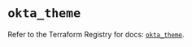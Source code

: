 # `okta_theme`

Refer to the Terraform Registry for docs: [`okta_theme`](https://registry.terraform.io/providers/okta/okta/4.11.1/docs/resources/theme).
